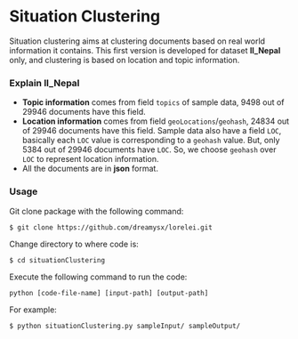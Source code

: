 # Situation Clustering
Situation clustering aims at clustering documents based on real world information it contains.
This first version is developed for dataset **ll_Nepal** only, and clustering is based on location and topic information.

### Explain ll_Nepal
* **Topic information** comes from field `topics` of sample data, 9498 out of 29946 documents have this field.
* **Location information** comes from field `geoLocations`/`geohash`, 24834 out of 29946 documents have this field. Sample data also have a field `LOC`, basically each `LOC` value is corresponding to a `geohash` value. But, only 5384 out of 29946 documents have `LOC`. So, we choose `geohash` over `LOC` to represent location information.
* All the documents are in **json** format.

### Usage
Git clone package with the following command:
```
$ git clone https://github.com/dreamysx/lorelei.git
```
Change directory to where code is:
```
$ cd situationClustering
```
Execute the following command to run the code:
```
python [code-file-name] [input-path] [output-path]
```
For example:
```
$ python situationClustering.py sampleInput/ sampleOutput/
```
